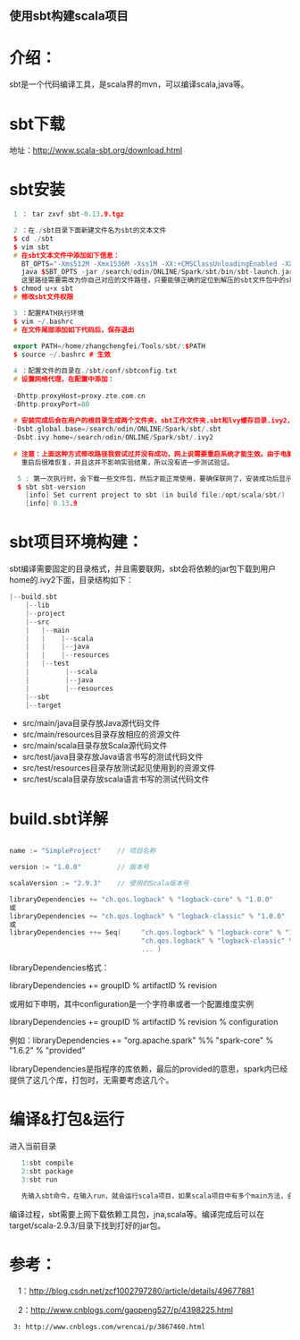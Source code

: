 
## 使用sbt构建scala项目

# 介绍：

sbt是一个代码编译工具，是scala界的mvn，可以编译scala,java等。

# sbt下载

地址：http://www.scala-sbt.org/download.html

# sbt安装

```C++
 1 ： tar zxvf sbt-0.13.9.tgz
```

```C++
 2 ：在./sbt目录下面新建文件名为sbt的文本文件 
 $ cd ./sbt
 $ vim sbt
 # 在sbt文本文件中添加如下信息：
   BT_OPTS="-Xms512M -Xmx1536M -Xss1M -XX:+CMSClassUnloadingEnabled -XX:MaxPermSize=256M"
   java $SBT_OPTS -jar /search/odin/ONLINE/Spark/sbt/bin/sbt-launch.jar "$@" 
   这里路径需要需改为你自己对应的文件路径，只要能够正确的定位到解压的sbt文件包中的sbt-launch.jar文件即可
 $ chmod u+x sbt 
 # 修改sbt文件权限
```
```C++
 3 ：配置PATH执行环境
 $ vim ~/.bashrc
 # 在文件尾部添加如下代码后，保存退出
 
 export PATH=/home/zhangchengfei/Tools/sbt/:$PATH
 $ source ~/.bashrc # 生效
```

```C++
 4 ：配置文件的目录在./sbt/conf/sbtconfig.txt
 # 设置网络代理，在配置中添加：
 
 -Dhttp.proxyHost=proxy.zte.com.cn
 -Dhttp.proxyPort=80
 
 # 安装完成后会在用户的根目录生成两个文件夹，sbt工作文件夹.sbt和lvy缓存目录.ivy2，修改默认路径，在配置中添加：
 -Dsbt.global.base=/search/odin/ONLINE/Spark/sbt/.sbt
 -Dsbt.ivy.home=/search/odin/ONLINE/Spark/sbt/.ivy2
 
 # 注意：上面这种方式修改路径我尝试过并没有成功，网上说需要重启系统才能生效。由于电脑当前状态信息太多（开的应用太多）
   重启后很难恢复，并且这并不影响实验结果，所以没有进一步测试验证。
```

```C++
  5 : 第一次执行时，会下载一些文件包，然后才能正常使用，要确保联网了，安装成功后显示如下
  $ sbt sbt-version
    [info] Set current project to sbt (in build file:/opt/scala/sbt/)
    [info] 0.13.9
```

 
# sbt项目环境构建：
 
sbt编译需要固定的目录格式，并且需要联网，sbt会将依赖的jar包下载到用户home的.ivy2下面，目录结构如下：
  
```c++
|--build.sbt
    |--lib
    |--project
    |--src
    |   |--main
    |   |    |--scala
    |   |    |--java
    |   |    |--resources
    |   |--test
    |         |--scala
    |         |--java
    |         |--resources
    |--sbt
    |--target
```
* src/main/java目录存放Java源代码文件
* src/main/resources目录存放相应的资源文件
* src/main/scala目录存放Scala源代码文件
* src/test/java目录存放Java语言书写的测试代码文件
* src/test/resources目录存放测试起见使用到的资源文件
* src/test/scala目录存放scala语言书写的测试代码文件

# build.sbt详解

```C++

name := "SimpleProject"    // 项目名称

version := "1.0.0"         // 版本号

scalaVersion := "2.9.3"    // 使用的Scala版本号

libraryDependencies += "ch.qos.logback" % "logback-core" % "1.0.0"  
或
libraryDependencies += "ch.qos.logback" % "logback-classic" % "1.0.0"  // 添加源代码编译或者运行期间使用的依赖 
或
libraryDependencies ++= Seq(     "ch.qos.logback" % "logback-core" % "1.0.0",             
                                 "ch.qos.logback" % "logback-classic" % "1.0.0",                      
                                 ... )
```

libraryDependencies格式：

libraryDependencies += groupID % artifactID % revision

或用如下申明，其中configuration是一个字符串或者一个配置维度实例

libraryDependencies += groupID % artifactID % revision % configuration

例如：libraryDependencies += "org.apache.spark" %% "spark-core" % "1.6.2" % "provided"

libraryDependencies是指程序的库依赖，最后的provided的意思，spark内已经提供了这几个库，打包时，无需要考虑这几个。


# 编译&打包&运行

进入当前目录

```C++
   1:sbt compile
   2:sbt package
   3:sbt run
```

```C++
   先输入sbt命令，在输入run，就会运行scala项目，如果scala项目中有多个main方法，会询问执行那个
```
编译过程，sbt需要上网下载依赖工具包，jna,scala等。编译完成后可以在target/scala-2.9.3/目录下找到打好的jar包。


# 参考：

     1：http://blog.csdn.net/zcf1002797280/article/details/49677881

     2：http://www.cnblogs.com/gaopeng527/p/4398225.html
     
     3: http://www.cnblogs.com/wrencai/p/3867460.html
